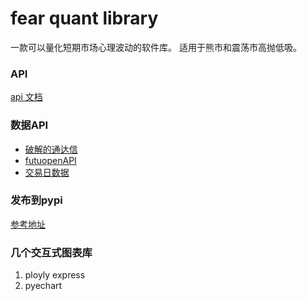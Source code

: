 
# fear quant library
一款可以量化短期市场心理波动的软件库。
适用于熊市和震荡市高抛低吸。

### API
[api 文档](apidocs.md)


### 数据API
- [破解的通达信](https://rainx.gitbooks.io/pytdx/content/pytdx_hq.html)
- [futuopenAPI](https://futunnopen.github.io/futu-api-doc/index.html)
- [交易日数据](https://github.com/rainx/cn_stock_holidays)

### 发布到pypi

[参考地址](https://github.com/jscrapy/mydoc/blob/master/pypi.md)

### 几个交互式图表库

1. ployly express
2. pyechart
